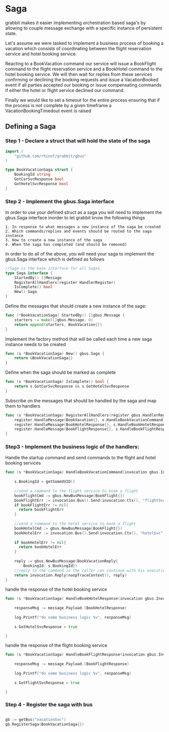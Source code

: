 # Saga

grabbit makes it easier implementing orchestration based saga's by allowing to couple message exchange with a specific instance of persistent state.

Let's assume we were tasked to implement a business process of booking a vacation which consists of coordinating between the flight reservation service and hotel booking service.

Reacting to a BookVacation command our service will issue a BookFlight command to the flight reservation service and a BookHotel command to the hotel booking service.
We will then wait for replies from these services confirming or declining the booking requests and issue a VacationBooked event if all parties accepted our booking or issue compensating commands if either the hotel or flight service declined our command.

Finally we would like to set a timeout for the entire process ensuring that if the process is not complete by a given timeframe a VacationBookingTimedout event is raised


## Defining a Saga

### Step 1 - Declare a struct that will hold the state of the saga
```go
import (
	"github.com/rhinof/grabbit/gbus"
)

type BookVacationSaga struct {
	BookingId string
	GotCarSvcResponse bool
	GotHotelSvcResponse bool
}
```

### Step 2 - Implement the gbus.Saga interface

In order to use your defined struct as a saga  you will need to implement the gbus.Saga interface inorder to let grabbit know the following things

	1. In response to what messages a new instance of the saga be created
	2. Which commands/replies and events should be routed to the saga instance
	3. How to create a new instance of the saga
	4. When the saga has completed (and should be removed)

In order to do all of the above, you will need your saga to implement the gbus.Saga interface which is defined as follows

```go
//Saga is the base interface for all Sagas.
type Saga interface {
	StartedBy() []Message
	RegisterAllHandlers(register HandlerRegister)
	IsComplete() bool
	New() Saga
}
```

Define the messages that should create a new instance of the sage:

```go
func (*BookVacationSaga) StartedBy() []gbus.Message {
	starters := make([]gbus.Message, 0)
	return append(starters, BookVacation{})
}
```
Implement the factory method that will be called each time a new saga instance needs to be created

```go
func (s *BookVacationSaga) New() gbus.Saga {
	return &BookVacationSaga{}
}
```

Define when the saga should be marked as complete

```go
func (s *BookVacationSaga) IsComplete() bool {
	return s.GotCarSvcResponse && s.GotHotelSvcResponse
}
```

Subscribe on the messages that should be handled by the saga and map them to handlers

```go
func (s *BookVacationSaga) RegisterAllHandlers(register gbus.HandlerRegister) {
	register.HandleMessage(BookVacation{}, s.HandleBookVacationCommand)
	register.HandleMessage(BookHotelResponse{}, s.HandleBookHotelResponse)
	register.HandleMessage(BookFlightResponse{}, s.HandleBookFlightResponse)
}

```

### Step3 - Implement the business logic of the handlers:

Handle the startup command and send commands to the flight and hotel booking services

```go
func (s *BookVacationSaga) HandleBookVacationCommand(invocation gbus.Invocation, message *gbus.BusMessage) error {
	
	s.BookingId = getSomeUUID()
	
	//send a command to the flight service to book a flight
	bookFlightCmd := gbus.NewBusMessage(BookFlight{})
	bookFlightErr := invocation.Bus().Send(invocation.Ctx(), "flightSvc", bookFlightCmd)
	if bookFlightErr != nil{
	  return bookFlightErr
	}
	
	//send a command to the hotel service to book a flight
	bookHotelCmd := gbus.NewBusMessage(BookFlight{})
	bookHotelErr := invocation.Bus().Send(invocation.Ctx(), "hotelSvc", bookHotelCmd)
	
	if bookHotelErr != nil{
	  return bookHotelErr
	}
	
	reply := gbus.NewBusMessage(BookVacationReply{
		BookingId: s.BookingId})
	//reply to the command so the caller can continue with his execution flow	
	return invocation.Reply(noopTraceContext(), reply)
}
```

handle the response of the hotel booking service

```go
func (s *BookVacationSaga) HandleBookHotelResponse(invocation gbus.Invocation, message *gbus.BusMessage) error {
	
	responseMsg := message.Payload.(BookHotelResponse)
	
	log.Printf("do some business logic %v", responseMsg)
	
	s.GotHotelSvcResponse = true

}
```

handle the response of the flight booking service

```go
func (s *BookVacationSaga) HandleBookFlightResponse(invocation gbus.Invocation, message *gbus.BusMessage) error {
	
	responseMsg := message.Payload.(BookFlightResponse)
	
	log.Printf("do some business logic %v", responseMsg)
	
	s.GotFlightSvcResponse = true

}
```

### Step 4 - Register the saga with bus
```go

gb := getBus("vacationSvc")
gb.RegisterSaga(BookVacationSaga{})

```
